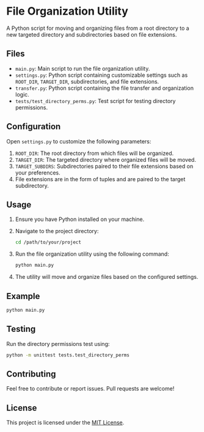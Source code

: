 # File Organization Utility

A Python script for moving and organizing files from a root directory to a new targeted directory and subdirectories based on file extensions.

## Files

- `main.py`: Main script to run the file organization utility.
- `settings.py`: Python script containing customizable settings such as `ROOT_DIR`, `TARGET_DIR`, subdirectories, and file extensions.
- `transfer.py`: Python script containing the file transfer and organization logic.
- `tests/test_directory_perms.py`: Test script for testing directory permissions.

## Configuration

Open `settings.py` to customize the following parameters:

1. `ROOT_DIR`: The root directory from which files will be organized.
2. `TARGET_DIR`: The targeted directory where organized files will be moved.
3. `TARGET_SUBDIRS`: Subdirectories paired to their file extensions based on your preferences.
4. File extensions are in the form of tuples and are paired to the target subdirectory.

## Usage

1. Ensure you have Python installed on your machine.
2. Navigate to the project directory:

   ```bash
   cd /path/to/your/project
   ```

3. Run the file organization utility using the following command:

   ```bash
   python main.py
   ```

4. The utility will move and organize files based on the configured settings.

## Example

```bash
python main.py
```

## Testing

Run the directory permissions test using:

```bash
python -m unittest tests.test_directory_perms
```

## Contributing

Feel free to contribute or report issues. Pull requests are welcome!

## License

This project is licensed under the [MIT License](LICENSE).
